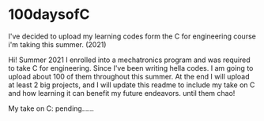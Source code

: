 # 100daysofC
I've decided to upload my learning codes form the C for engineering course i'm taking this summer. (2021)

Hi! Summer 2021 I enrolled into a mechatronics program 
 and was required to take C for engineering. Since I've been writing 
 hella codes. I am going to upload about 100 of them throughout this summer.
 At the end I will upload at least 2 big projects, and I will update this readme
 to include my take on C and how learning it can benefit my future endeavors.
 until them chao!

My take on C: pending......

